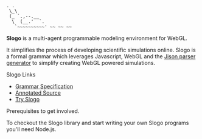     . .
     \_\
     (_ `.,--.__
      \  (__.'  `.
       `~~~~~~~~~~' ~~ ~~ ~~

**Slogo** is a multi-agent programmable modeling environment for WebGL.

It simplifies the process of developing scientific simulations online. Slogo is
a formal grammar which leverages Javascript, WebGL and the [Jison parser
generator](http://github.com/zaach/jison) to simplify creating WebGL powered
simulations.

Slogo Links

* [Grammar Specification](http://hansoksendahl.github.io/Slogo)
* [Annotated Source](http://hansoksendahl.github.io/Slogo/docs/grammar.html)
* [Try Slogo](http://hansoksendahl.github.io/Slogo/app.html) 
 
Prerequisites to get involved.

To checkout the Slogo library and start writing your own Slogo programs you'll
need Node.js. 
